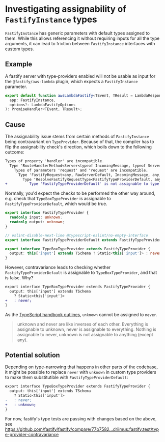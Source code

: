 # Investigating assignability of `FastifyInstance` types

`FastifyInstance` has generic parameters with default types assigned to them.
While this allows referencing it without requiring inputs for all the type arguments,
it can lead to friction between `FastifyInstance` interfaces with custom types.

## Example

A fastify server with type-providers enabled will not be usable as input for the `@fastify/aws-lambda` plugin, which expects a `FastifyInstance` parameter.

```ts
export default function awsLambdaFastify<TEvent, TResult = LambdaResponse>(
  app: FastifyInstance,
  options?: LambdaFastifyOptions
): PromiseHandler<TEvent, TResult>;
```

## Cause

The assignability issue stems from certain methods of `FastifyInstance` being contravariant on `TypeProvider`. Because of that, the compiler has to flip the assignability check's direction, which boils down to the following outcome:

```diff
Types of property 'handler' are incompatible.
  Type 'RouteHandlerMethod<Server<typeof IncomingMessage, typeof ServerResponse>, IncomingMessage, ServerResponse<IncomingMessage>, ... 4 more ..., FastifyBaseLogger>' is not assignable to type 'RouteHandlerMethod<RawServerDefault, IncomingMessage, ServerResponse<IncomingMessage>, any, any, any, FastifyTypeProviderDefault, FastifyBaseLogger>'.
    Types of parameters 'request' and 'request' are incompatible.
      Type 'FastifyRequest<any, RawServerDefault, IncomingMessage, any, FastifyTypeProviderDefault, any, FastifyBaseLogger, ResolveFastifyRequestType<...>>' is not assignable to type 'FastifyRequest<any, Server<typeof IncomingMessage, typeof ServerResponse>, IncomingMessage, any, TypeBoxTypeProvider, any, FastifyBaseLogger, ResolveFastifyRequestType<...>>'.
        Type 'ResolveFastifyRequestType<FastifyTypeProviderDefault, any, any>' is not assignable to type 'ResolveFastifyRequestType<TypeBoxTypeProvider, any, any>'.
+          Type 'FastifyTypeProviderDefault' is not assignable to type 'TypeBoxTypeProvider'.
```

Normally, you'd expect the checks to be performed the other way around, e.g. check that `TypeBoxTypeProvider` is assignable to `FastifyTypeProviderDefault`, which would be true.

```ts
export interface FastifyTypeProvider {
  readonly input: unknown;
  readonly output: unknown;
}

// eslint-disable-next-line @typescript-eslint/no-empty-interface
export interface FastifyTypeProviderDefault extends FastifyTypeProvider {}

export interface TypeBoxTypeProvider extends FastifyTypeProvider {
  output: this['input'] extends TSchema ? Static<this['input']> : never;
}
```

However, contravariance leads to checking whether `FastifyTypeProviderDefault` is assignable to `TypeBoxTypeProvider`, and that is false. Why?

```diff
export interface TypeBoxTypeProvider extends FastifyTypeProvider {
  output: this['input'] extends TSchema
    ? Static<this['input']>
+   : never;
}
```

As the [TypeScript handbook outlines](https://www.typescriptlang.org/docs/handbook/type-compatibility.html#any-unknown-object-void-undefined-null-and-never-assignability), `unknown` cannot be assigned to `never`.

> unknown and never are like inverses of each other. Everything is assignable to unknown, never is assignable to everything. Nothing is assignable to never, unknown is not assignable to anything (except any).

## Potential solution

Depending on type-narrowing that happens in other parts of the codebase, it might be possible to replace `never` with `unknown` in custom type providers to make them substitutible with `FastifyTypeProviderDefault`:

```diff
export interface TypeBoxTypeProvider extends FastifyTypeProvider {
  output: this['input'] extends TSchema
    ? Static<this['input']>
-   : never;
+   : unknown;
}
```

For now, fastify's type tests are passing with changes based on the above, see https://github.com/fastify/fastify/compare/77b7582...driimus:fastify:test/type-provider-contravariance
